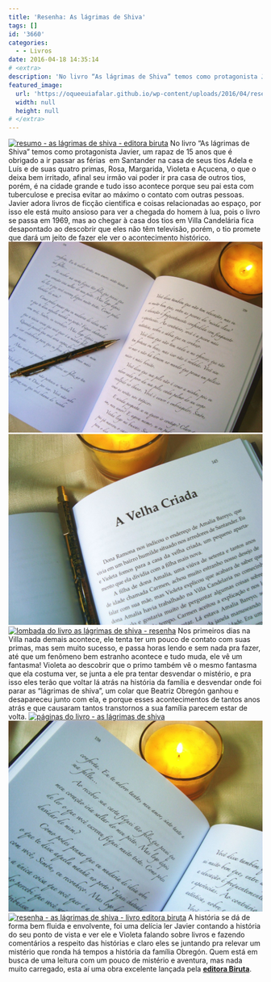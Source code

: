 ```yaml
---
title: 'Resenha: As lágrimas de Shiva'
tags: []
id: '3660'
categories:
  - - Livros
date: 2016-04-18 14:35:14
# <extra>
description: 'No livro “As lágrimas de Shiva” temos como protagonista Javier, um rapaz de 15 anos que é obrigado a ir passar as férias  em Santander na casa de seus tios Adela e Luís e de suas quatro primas, Rosa, Margarida, Violeta e Açucena, o que o deixa bem irritado, afinal seu irmão vai poder ir pra casa de outros tios, porém, é na cidade grande e tudo isso acontece porque seu pai esta com tuberculose e precisa evitar ao máximo o contato com outras pessoas. Javier adora livros de ficção cientifica e coisas relacionadas ao espaço, por isso ele está muito ansioso para ver a chegada do homem à lua, pois o livro se passa em 1969, mas ao chegar à casa dos tios em Villa Candelária fica desapontado ao descobrir que eles não têm televisão, porém, o tio promete &hellip;'
featured_image: 
  url: 'https://oqueeuiafalar.github.io/wp-content/uploads/2016/04/resenha-as-lágrimas-de-shiva-1024x768.jpg'
  width: null
  height: null
# </extra>
---
```


[![resumo - as lágrimas de shiva - editora biruta](/wp-content/uploads/2016/04/resenha-as-lágrimas-de-shiva-1024x768.jpg)](/wp-content/uploads/2016/04/resenha-as-lágrimas-de-shiva.jpg) No livro “As lágrimas de Shiva” temos como protagonista Javier, um rapaz de 15 anos que é obrigado a ir passar as férias  em Santander na casa de seus tios Adela e Luís e de suas quatro primas, Rosa, Margarida, Violeta e Açucena, o que o deixa bem irritado, afinal seu irmão vai poder ir pra casa de outros tios, porém, é na cidade grande e tudo isso acontece porque seu pai esta com tuberculose e precisa evitar ao máximo o contato com outras pessoas. Javier adora livros de ficção cientifica e coisas relacionadas ao espaço, por isso ele está muito ansioso para ver a chegada do homem à lua, pois o livro se passa em 1969, mas ao chegar à casa dos tios em Villa Candelária fica desapontado ao descobrir que eles não têm televisão, porém, o tio promete que dará um jeito de fazer ele ver o acontecimento histórico. [![as lágrimas de shiva - resumo](/wp-content/uploads/2016/04/páginas-do-livro-as-lágrimas-de-Shiva-1024x768.jpg)](/wp-content/uploads/2016/04/páginas-do-livro-as-lágrimas-de-Shiva.jpg) [![páginas do livro as lágrimas de shiva - editora biruta](/wp-content/uploads/2016/04/livro-as-lágrimas-de-shiva-páginas-1024x768.jpg)](/wp-content/uploads/2016/04/livro-as-lágrimas-de-shiva-páginas.jpg) [![lombada do livro as lágrimas de shiva - resenha ](/wp-content/uploads/2016/04/lombada-do-livro-As-lágrimas-de-Shiva-1024x768.jpg)](/wp-content/uploads/2016/04/lombada-do-livro-As-lágrimas-de-Shiva.jpg) Nos primeiros dias na Villa nada demais acontece, ele tenta ter um pouco de contato com suas primas, mas sem muito sucesso, e passa horas lendo e sem nada pra fazer, até que um fenômeno bem estranho acontece e tudo muda, ele vê um fantasma! Violeta ao descobrir que o primo também vê o mesmo fantasma que ela costuma ver, se junta a ele pra tentar desvendar o mistério, e pra isso eles terão que voltar lá atrás na história da família e desvendar onde foi parar as “lágrimas de shiva”, um colar que Beatriz Obregón ganhou e desapareceu junto com ela, e porque esses acontecimentos de tantos anos atrás e que causaram tantos transtornos a sua família parecem estar de volta. [![páginas do livro - as lágrimas de shiva ](/wp-content/uploads/2016/04/livo-as-lágrimas-de-shiva-1024x768.jpg)](/wp-content/uploads/2016/04/livo-as-lágrimas-de-shiva.jpg) [![resumo - as lágrimas de shiva ](/wp-content/uploads/2016/04/livro-e-vela-leitura-1024x768.jpg)](/wp-content/uploads/2016/04/livro-e-vela-leitura.jpg) [![resenha - as lágrimas de shiva - livro editora biruta](/wp-content/uploads/2016/04/resumo-as-lágrimas-de-shiva-1024x768.jpg)](/wp-content/uploads/2016/04/resumo-as-lágrimas-de-shiva.jpg) A história se dá de forma bem fluida e envolvente, foi uma delícia ler Javier contando a história do seu ponto de vista e ver ele e Violeta falando sobre livros e fazendo comentários a respeito das histórias e claro eles se juntando pra relevar um mistério que ronda há tempos a história da família Obregón. Quem está em busca de uma leitura com um pouco de mistério e aventura, mas nada muito carregado, esta aí uma obra excelente lançada pela **[editora Biruta](http://www.editorabiruta.com.br/)**.
